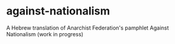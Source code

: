 against-nationalism
===================

A Hebrew translation of Anarchist Federation's pamphlet Against Nationalism (work in progress)